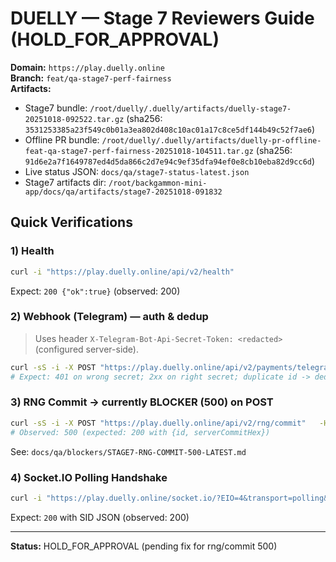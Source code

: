 # DUELLY — Stage 7 Reviewers Guide (HOLD_FOR_APPROVAL)

**Domain:** `https://play.duelly.online`  
**Branch:** `feat/qa-stage7-perf-fairness`  
**Artifacts:**  
- Stage7 bundle: `/root/duelly/.duelly/artifacts/duelly-stage7-20251018-092522.tar.gz` (sha256: `3531253385a23f549c0b01a3ea802d408c10ac01a17c8ce5df144b49c52f7ae6`)  
- Offline PR bundle: `/root/duelly/.duelly/artifacts/duelly-pr-offline-feat-qa-stage7-perf-fairness-20251018-104511.tar.gz` (sha256: `91d6e2a7f1649787ed4d5da866c2d7e94c9ef35dfa94ef0e8cb10eba82d9cc6d`)  
- Live status JSON: `docs/qa/stage7-status-latest.json`  
- Stage7 artifacts dir: `/root/backgammon-mini-app/docs/qa/artifacts/stage7-20251018-091832`

## Quick Verifications
### 1) Health
```bash
curl -i "https://play.duelly.online/api/v2/health"
```
Expect: `200 {"ok":true}` (observed: 200)

### 2) Webhook (Telegram) — auth & dedup
> Uses header `X-Telegram-Bot-Api-Secret-Token: <redacted>` (configured server-side).
```bash
curl -sS -i -X POST "https://play.duelly.online/api/v2/payments/telegram/webhook"   -H 'Content-Type: application/json'   -H 'X-Telegram-Bot-Api-Secret-Token: definitely-wrong-secret'   --data-binary '{"update_id":123,"message":{"message_id":1,"date":'1760784879',"chat":{"id":1,"type":"private"},"text":"qa ping"}}'
# Expect: 401 on wrong secret; 2xx on right secret; duplicate id -> dedup indicator
```

### 3) RNG Commit → currently **BLOCKER (500)** on POST
```bash
curl -sS -i -X POST "https://play.duelly.online/api/v2/rng/commit"   -H 'Accept: application/json' -H 'Content-Type: application/json'   --data-binary '{"clientCommitHex":"<sha256-bytes-hex>"}'
# Observed: 500 (expected: 200 with {id, serverCommitHex})
```
See: `docs/qa/blockers/STAGE7-RNG-COMMIT-500-LATEST.md`

### 4) Socket.IO Polling Handshake
```bash
curl -i "https://play.duelly.online/socket.io/?EIO=4&transport=polling&t=1760784879000"
```
Expect: `200` with SID JSON (observed: 200)

---

**Status:** HOLD_FOR_APPROVAL (pending fix for rng/commit 500)  
